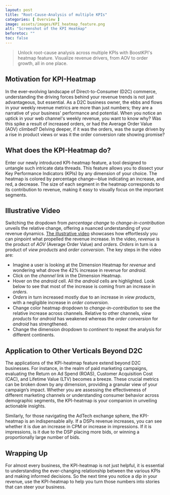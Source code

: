 ```yaml
---
layout: post
title: "Root-Cause-Analysis of multiple KPIs"
categories: [ Overview ]
image: assets/images/KPI_heatmap_feature.png
alt: "Screenshot of the KPI Heatmap"
beforetoc: ""
toc: false
---
```

>Unlock root-cause analysis across multiple KPIs with BoostKPI's heatmap feature. Visualize revenue drivers, from AOV to order growth, all in one place.

## Motivation for KPI-Heatmap
In the ever-evolving landscape of Direct-to-Consumer (D2C) commerce, understanding the driving forces behind your revenue trends is not just advantageous, but essential. As a D2C business owner, the ebbs and flows in your weekly revenue metrics are more than just numbers; they are a narrative of your business' performance and potential. When you notice an uptick in your web channel's weekly revenue, you want to know why? Was this spike a result of increased orders, or had the Average Order Value (AOV) climbed? Delving deeper, if it was the orders, was the surge driven by a rise in product views or was it the order conversion rate showing promise?

## What does the KPI-Heatmap do?
Enter our newly introduced KPI-heatmap feature, a tool designed to untangle such intricate data threads. This feature allows you to dissect your Key Performance Indicators (KPIs) by any dimension of your choice. The heatmap is colored by percentage change—blue indicating an increase, and red, a decrease. The size of each segment in the heatmap corresponds to its contribution to revenue, making it easy to visually focus on the important segments.

## Illustrative Video

Switching the dropdown from *percentage change* to *change-in-contribution* unveils the relative change, offering a nuanced understanding of your revenue dynamics. [The illustrative video](https://www.youtube.com/watch?v=18SxeqDdXXE) showcases how effortlessly you can pinpoint what propelled the revenue increase. In the video, *revenue* is the product of *AOV* (Average Order Value) and *orders*. *Orders* in turn is a product of *view products* and *order conversion*.  The key steps in the video are:
- Imagine a user is looking at the Dimension Heatmap for *revenue* and wondering what drove the 42% increase in revenue for *android*.
- Click on the *channel* link in the Dimension Heatmap.
- Hover on the *android* cell. All the *android* cells are highlighted. Look below to see that most of the increase is coming from an increase in *orders*.
- *Orders* in turn increased mostly due to an increase in *view products*, with a negligible increase in *order conversion*.
- Change color heatmap dropdown to *change-in-contribution* to see the relative increase across channels. Relative to other channels, *view products* for *android* has weakened whereas the *order conversion* for *android* has strengthened.
- Change the dimension dropdown to *continent* to repeat the analysis for different continents.

## Application to Other Verticals Beyond D2C

The applications of the KPI-heatmap feature extend beyond D2C businesses. For instance, in the realm of paid marketing campaigns, evaluating the Return on Ad Spend (ROAS), Customer Acquisition Cost (CAC), and Lifetime Value (LTV) becomes a breeze. These crucial metrics can be broken down by any dimension, providing a granular view of your campaign’s impact. Whether you are assessing the effectiveness of different marketing channels or understanding consumer behavior across demographic segments, the KPI-heatmap is your companion in unveiling actionable insights.

Similarly, for those navigating the AdTech exchange sphere, the KPI-heatmap is an indispensable ally. If a DSPs revenue increases, you can see whether it is due an increase in CPM or increase in impressions. If it is impressions, is it due to the DSP placing more bids, or winning a proportionally large number of bids.

## Wrapping Up

For almost every business, the KPI-heatmap is not just helpful, it is essential to understanding the ever-changing relationship between the various KPIs and making informed decisions. So the next time you notice a dip in your revenue, use the KPI-heatmap to help you turn those numbers into stories that can steer your business.
